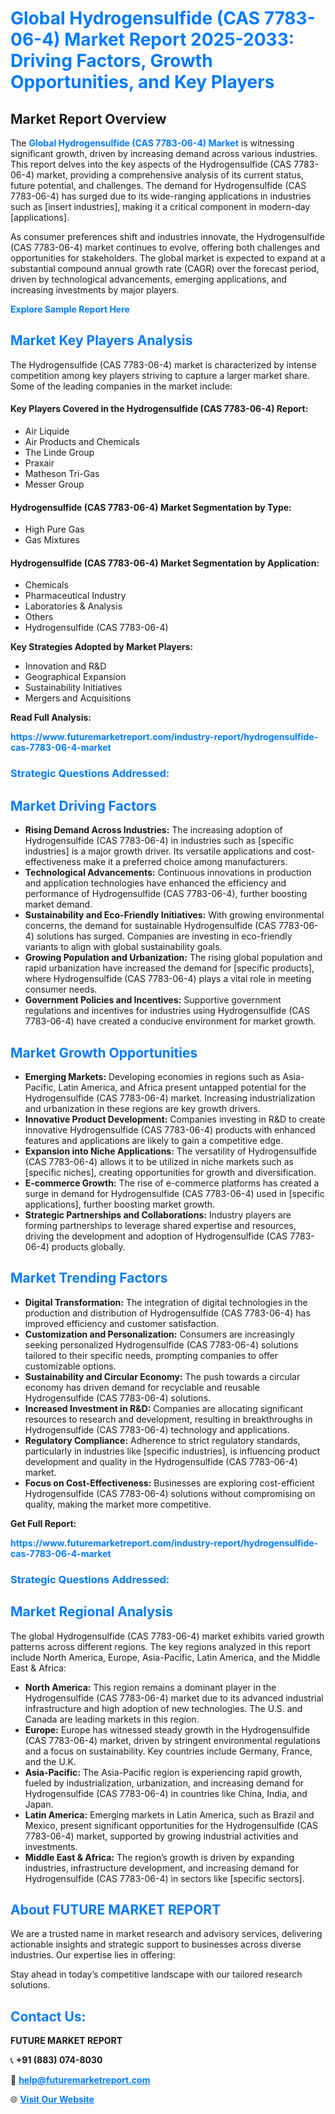 <h1 style="color: #007BFF;">Global Hydrogensulfide (CAS 7783-06-4) Market Report 2025-2033: Driving Factors, Growth Opportunities, and Key Players</h1>

<section id="overview">
<h2>Market Report Overview</h2>
<p>The <a href="https://www.futuremarketreport.com/industry-report/hydrogensulfide-cas-7783-06-4-market" style="color: #007BFF; text-decoration: none;"><strong>Global Hydrogensulfide (CAS 7783-06-4) Market</strong></a> is witnessing significant growth, driven by increasing demand across various industries. This report delves into the key aspects of the Hydrogensulfide (CAS 7783-06-4) market, providing a comprehensive analysis of its current status, future potential, and challenges. The demand for Hydrogensulfide (CAS 7783-06-4) has surged due to its wide-ranging applications in industries such as [insert industries], making it a critical component in modern-day [applications].</p>
<p>As consumer preferences shift and industries innovate, the Hydrogensulfide (CAS 7783-06-4) market continues to evolve, offering both challenges and opportunities for stakeholders. The global market is expected to expand at a substantial compound annual growth rate (CAGR) over the forecast period, driven by technological advancements, emerging applications, and increasing investments by major players.</p>
</section>

<section id="overview">
<p><a href="https://www.futuremarketreport.com/request-sample/reportId=111784" style="color: #007BFF; text-decoration: none;"><strong>Explore Sample Report Here</strong></a></p>
</section>

<section id="key-players">
<h2 style="color: #007BFF;">Market Key Players Analysis</h2>
<p>The Hydrogensulfide (CAS 7783-06-4) market is characterized by intense competition among key players striving to capture a larger market share. Some of the leading companies in the market include:</p>
<h4>Key Players Covered in the Hydrogensulfide (CAS 7783-06-4) Report:</h4>
<ul><li>Air Liquide</li><li>Air Products and Chemicals</li><li>The Linde Group</li><li>Praxair</li><li>Matheson Tri-Gas</li><li>Messer Group</li></ul>
<h4>Hydrogensulfide (CAS 7783-06-4) Market Segmentation by Type:</h4>
<ul><li>High Pure Gas</li><li>Gas Mixtures</li></ul>

<h4>Hydrogensulfide (CAS 7783-06-4) Market Segmentation by Application:</h4>
<ul><li>Chemicals</li><li>Pharmaceutical Industry</li><li>Laboratories &amp; Analysis</li><li>Others</li><li>Hydrogensulfide (CAS 7783-06-4)</li></ul>
<p><strong>Key Strategies Adopted by Market Players:</strong></p>
<ul>
<li>Innovation and R&D</li>
<li>Geographical Expansion</li>
<li>Sustainability Initiatives</li>
<li>Mergers and Acquisitions</li>
</ul>
</section>

<section>
<p><strong>Read Full Analysis: </strong></p><a href="https://www.futuremarketreport.com/industry-report/hydrogensulfide-cas-7783-06-4-market" style="color: #007BFF; text-decoration: none;"><strong>https://www.futuremarketreport.com/industry-report/hydrogensulfide-cas-7783-06-4-market</strong></a>
<h3 style="color: #007BFF;">Strategic Questions Addressed:</h3>
</section>

<section id="driving-factors">
<h2 style="color: #007BFF;">Market Driving Factors</h2>
<ul>
<li><strong>Rising Demand Across Industries:</strong> The increasing adoption of Hydrogensulfide (CAS 7783-06-4) in industries such as [specific industries] is a major growth driver. Its versatile applications and cost-effectiveness make it a preferred choice among manufacturers.</li>
<li><strong>Technological Advancements:</strong> Continuous innovations in production and application technologies have enhanced the efficiency and performance of Hydrogensulfide (CAS 7783-06-4), further boosting market demand.</li>
<li><strong>Sustainability and Eco-Friendly Initiatives:</strong> With growing environmental concerns, the demand for sustainable Hydrogensulfide (CAS 7783-06-4) solutions has surged. Companies are investing in eco-friendly variants to align with global sustainability goals.</li>
<li><strong>Growing Population and Urbanization:</strong> The rising global population and rapid urbanization have increased the demand for [specific products], where Hydrogensulfide (CAS 7783-06-4) plays a vital role in meeting consumer needs.</li>
<li><strong>Government Policies and Incentives:</strong> Supportive government regulations and incentives for industries using Hydrogensulfide (CAS 7783-06-4) have created a conducive environment for market growth.</li>
</ul>
</section>

<section id="growth-opportunities">
<h2 style="color: #007BFF;">Market Growth Opportunities</h2>
<ul>
<li><strong>Emerging Markets:</strong> Developing economies in regions such as Asia-Pacific, Latin America, and Africa present untapped potential for the Hydrogensulfide (CAS 7783-06-4) market. Increasing industrialization and urbanization in these regions are key growth drivers.</li>
<li><strong>Innovative Product Development:</strong> Companies investing in R&D to create innovative Hydrogensulfide (CAS 7783-06-4) products with enhanced features and applications are likely to gain a competitive edge.</li>
<li><strong>Expansion into Niche Applications:</strong> The versatility of Hydrogensulfide (CAS 7783-06-4) allows it to be utilized in niche markets such as [specific niches], creating opportunities for growth and diversification.</li>
<li><strong>E-commerce Growth:</strong> The rise of e-commerce platforms has created a surge in demand for Hydrogensulfide (CAS 7783-06-4) used in [specific applications], further boosting market growth.</li>
<li><strong>Strategic Partnerships and Collaborations:</strong> Industry players are forming partnerships to leverage shared expertise and resources, driving the development and adoption of Hydrogensulfide (CAS 7783-06-4) products globally.</li>
</ul>
</section>

<section id="trending-factors">
<h2 style="color: #007BFF;">Market Trending Factors</h2>
<ul>
<li><strong>Digital Transformation:</strong> The integration of digital technologies in the production and distribution of Hydrogensulfide (CAS 7783-06-4) has improved efficiency and customer satisfaction.</li>
<li><strong>Customization and Personalization:</strong> Consumers are increasingly seeking personalized Hydrogensulfide (CAS 7783-06-4) solutions tailored to their specific needs, prompting companies to offer customizable options.</li>
<li><strong>Sustainability and Circular Economy:</strong> The push towards a circular economy has driven demand for recyclable and reusable Hydrogensulfide (CAS 7783-06-4) solutions.</li>
<li><strong>Increased Investment in R&D:</strong> Companies are allocating significant resources to research and development, resulting in breakthroughs in Hydrogensulfide (CAS 7783-06-4) technology and applications.</li>
<li><strong>Regulatory Compliance:</strong> Adherence to strict regulatory standards, particularly in industries like [specific industries], is influencing product development and quality in the Hydrogensulfide (CAS 7783-06-4) market.</li>
<li><strong>Focus on Cost-Effectiveness:</strong> Businesses are exploring cost-efficient Hydrogensulfide (CAS 7783-06-4) solutions without compromising on quality, making the market more competitive.</li>
</ul>
</section>

<section>
<p><strong>Get Full Report: </strong></p><a href="https://www.futuremarketreport.com/industry-report/hydrogensulfide-cas-7783-06-4-market" style="color: #007BFF; text-decoration: none;"><strong>https://www.futuremarketreport.com/industry-report/hydrogensulfide-cas-7783-06-4-market</strong></a>
<h3 style="color: #007BFF;">Strategic Questions Addressed:</h3>
</section>


<section id="regional-analysis">
<h2 style="color: #007BFF;">Market Regional Analysis</h2>
<p>The global Hydrogensulfide (CAS 7783-06-4) market exhibits varied growth patterns across different regions. The key regions analyzed in this report include North America, Europe, Asia-Pacific, Latin America, and the Middle East & Africa:</p>
<ul>
<li><strong>North America:</strong> This region remains a dominant player in the Hydrogensulfide (CAS 7783-06-4) market due to its advanced industrial infrastructure and high adoption of new technologies. The U.S. and Canada are leading markets in this region.</li>
<li><strong>Europe:</strong> Europe has witnessed steady growth in the Hydrogensulfide (CAS 7783-06-4) market, driven by stringent environmental regulations and a focus on sustainability. Key countries include Germany, France, and the U.K.</li>
<li><strong>Asia-Pacific:</strong> The Asia-Pacific region is experiencing rapid growth, fueled by industrialization, urbanization, and increasing demand for Hydrogensulfide (CAS 7783-06-4) in countries like China, India, and Japan.</li>
<li><strong>Latin America:</strong> Emerging markets in Latin America, such as Brazil and Mexico, present significant opportunities for the Hydrogensulfide (CAS 7783-06-4) market, supported by growing industrial activities and investments.</li>
<li><strong>Middle East & Africa:</strong> The region’s growth is driven by expanding industries, infrastructure development, and increasing demand for Hydrogensulfide (CAS 7783-06-4) in sectors like [specific sectors].</li>
</ul>
</section>

<footer>
<h2 style="color: #007BFF;">About FUTURE MARKET REPORT</h2>
<p>We are a trusted name in market research and advisory services, delivering actionable insights and strategic support to businesses across diverse industries. Our expertise lies in offering:</p>

<p>Stay ahead in today’s competitive landscape with our tailored research solutions.</p>

<h2 style="color: #007BFF;">Contact Us:</h2>
<p><strong>FUTURE MARKET REPORT</strong></p>
<p>📞 <strong>+91 (883) 074-8030</strong></p>
<p>📧 <strong><a href="mailto:help@futuremarketreport.com" style="color: #007BFF;">help@futuremarketreport.com</a></strong></p>
<p>🌐 <strong><a href="https://www.futuremarketreport.com/" style="color: #007BFF;">Visit Our Website</a></strong></p>
</footer>